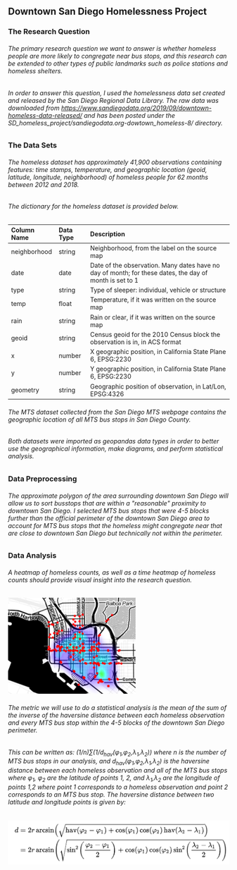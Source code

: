 ## Downtown San Diego Homelessness Project

### The Research Question
###### The primary research question we want to answer is whether homeless people are more likely to congregate near bus stops, and this research can be extended to other types of public landmarks such as police stations and homeless shelters.

###### In order to answer this question, I used the homelessness data set created and released by the San Diego Regional Data Library. The raw data was downloaded from https://www.sandiegodata.org/2019/09/downtown-homeless-data-released/ and has been posted under the SD_homeless_project/sandiegodata.org-dowtown_homeless-8/ directory.

### The Data Sets
###### The homeless dataset has approximately 41,900 observations containing features: time stamps, temperature, and geographic location (geoid, latitude, longitude, neighborhood) of homeless people for 62 months between 2012 and 2018. 

###### The dictionary for the homeless dataset is provided below.

| Column Name   | Data Type     | Description |
|:------------- |:------------- |:----- |
| neighborhood  | string        | Neighborhood, from the label on the source map |
| date          | date          | Date of the observation. Many dates have no day of month; for these dates, the day of month is set to 1 |
| type          | string        | Type of sleeper: individual, vehicle or structure  |
| temp          | float         | Temperature, if it was written on the source map   |
| rain          | string        | Rain or clear, if it was written on the source map |
| geoid         | string        | Census geoid for the 2010 Census block the observation is in, in ACS format |
| x             | number        | X geographic position, in California State Plane 6, EPSG:2230|
| y             | number        | Y geographic position, in California State Plane 6, EPSG:2230|
| geometry      | string        | Geographic position of observation, in Lat/Lon, EPSG:4326 |


###### The MTS dataset collected from the San Diego MTS webpage contains the geographic location of all MTS bus stops in San Diego County.

###### Both datasets were imported as geopandas data types in order to better use the geographical information, make diagrams, and perform statistical analysis.

### Data Preprocessing 
###### The approximate polygon of the area surrounding downtown San Diego will allow us to sort busstops that are within a "reasonable" proximity to downtown San Diego. I selected MTS bus stops that were 4-5 blocks further than the official perimeter of the downtown San Diego area to account for MTS bus stops that the homeless might congregate near that are close to downtown San Diego but technically not within the perimeter. 

### Data Analysis
###### A heatmap of homeless counts, as well as a time heatmap of homeless counts should provide visual insight into the research question. 

![alt text](https://github.com/joddle/SD_homeless_project/blob/master/heatmap.png "Heatmap")

###### The metric we will use to do a statistical analysis is the mean of the sum of the inverse of the haversine distance between each homeless observation and every MTS bus stop within the 4-5 blocks of the downtown San Diego perimeter. 

###### This can be written as: (1/n)∑(1/d<sub>hav</sub>(φ<sub>1</sub>,φ<sub>2</sub>,λ<sub>1</sub>,λ<sub>2</sub>)) where n is the number of MTS bus stops in our analysis, and d<sub>hav</sub>(φ<sub>1</sub>,φ<sub>2</sub>,λ<sub>1</sub>,λ<sub>2</sub>) is the haversine distance between each homeless observation and all of the MTS bus stops where φ<sub>1</sub>, φ<sub>2</sub> are the latitude of points 1, 2, and λ<sub>1</sub>,λ<sub>2</sub> are the longitude of points 1,2 where point 1 corresponds to a homeless observation and point 2 corresponds to an MTS bus stop. The haversine distance between two latitude and longitude points is given by:

![alt text](https://github.com/joddle/SD_homeless_project/blob/master/haversine_distance.png "haversine distance")
